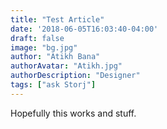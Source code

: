 ```yaml
---
title: "Test Article"
date: '2018-06-05T16:03:40-04:00'
draft: false
image: "bg.jpg"
author: "Atikh Bana"
authorAvatar: "Atikh.jpg"
authorDescription: "Designer"
tags: ["ask Storj"]
---
```

Hopefully this works and stuff.
